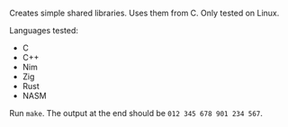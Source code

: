 Creates simple shared libraries. Uses them from C. Only tested on Linux.

Languages tested:
- C
- C++
- Nim
- Zig
- Rust
- NASM

Run `make`. The output at the end should be `012 345 678 901 234 567`.
